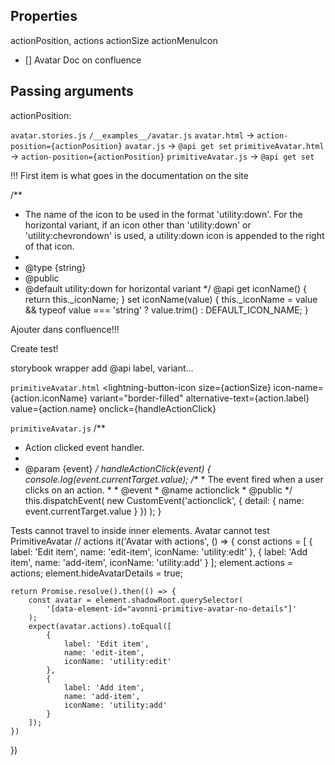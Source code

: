 ## Properties
actionPosition,
actions
actionSize
actionMenuIcon

- [] Avatar Doc on confluence

## Passing arguments
actionPosition:

`avatar.stories.js`
`/__examples__/avatar.js`
`avatar.html` -> `action-position={actionPosition}`
`avatar.js` -> `@api get set`
`primitiveAvatar.html` -> `action-position={actionPosition}`
`primitiveAvatar.js` -> `@api get set`


!!! First item is what goes in the documentation on the site

/**
* The name of the icon to be used in the format 'utility:down'. For the horizontal variant, if an icon other than 'utility:down' or 'utility:chevrondown' is used, a utility:down icon is appended to the right of that icon.
*
* @type {string}
* @public
* @default utility:down for horizontal variant
*/
@api
get iconName() {
    return this._iconName;
}
set iconName(value) {
    this._iconName =
        value && typeof value === 'string'
            ? value.trim()
            : DEFAULT_ICON_NAME;
}

Ajouter dans confluence!!!

Create test!

storybook wrapper add @api label, variant...

`primitiveAvatar.html`
<lightning-button-icon
    size={actionSize}
    icon-name={action.iconName}
    variant="border-filled"
    alternative-text={action.label}
    value={action.name}
    onclick={handleActionClick}
></lightning-button-icon>

`primitiveAvatar.js`
/**
* Action clicked event handler.
*
* @param {event}
*/
handleActionClick(event) {
    console.log(event.currentTarget.value);
    /**
        * The event fired when a user clicks on an action.
        *
        * @event
        * @name actionclick
        * @public
        */
    this.dispatchEvent(
        new CustomEvent('actionclick', {
            detail: {
                name: event.currentTarget.value
            }
        })
    );
}


Tests cannot travel to inside inner elements. Avatar cannot test PrimitiveAvatar
// actions
it('Avatar with actions', () => {
    const actions = [
        {
            label: 'Edit item',
            name: 'edit-item',
            iconName: 'utility:edit'
        },
        {
            label: 'Add item',
            name: 'add-item',
            iconName: 'utility:add'
        }
    ];
    element.actions = actions;
    element.hideAvatarDetails = true;

    return Promise.resolve().then(() => {
        const avatar = element.shadowRoot.querySelector(
            '[data-element-id="avonni-primitive-avatar-no-details"]'
        );
        expect(avatar.actions).toEqual([
            {
                label: 'Edit item',
                name: 'edit-item',
                iconName: 'utility:edit'
            },
            {
                label: 'Add item',
                name: 'add-item',
                iconName: 'utility:add'
            }
        ]);
    })
})

